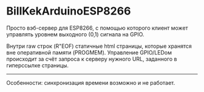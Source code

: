 # BillKekArduinoESP8266

Просто вэб-сервер для ESP8266, с помощью которого клиент может управлять уровнем выходного (0,1) сигнала на GPIO.

Внутри raw строк (R"EOF) статичные html страницы, которые хранятся вне оперативной памяти (PROGMEM). Управление GPIO/LEDом происходит за счёт запроса к серверу нужного URL, заданного в гиперссылке страницы. 

------
Особенности: синхронизация времени возможно и не работает.
